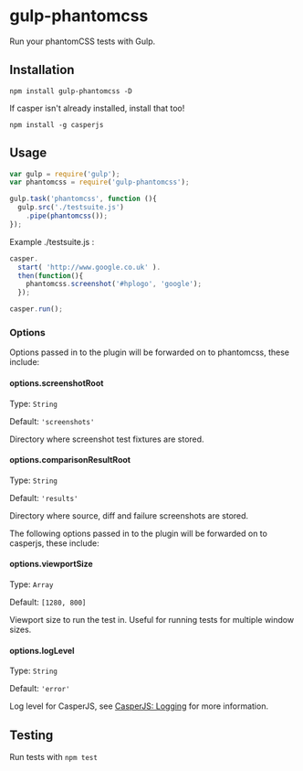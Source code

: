 
# gulp-phantomcss

Run your phantomCSS tests with Gulp.

## Installation

`npm install gulp-phantomcss -D`

If casper isn't already installed, install that too!

`npm install -g casperjs`

## Usage

```js
var gulp = require('gulp');
var phantomcss = require('gulp-phantomcss');

gulp.task('phantomcss', function (){
  gulp.src('./testsuite.js')
    .pipe(phantomcss());
});
```

Example ./testsuite.js :

```js
casper.
  start( 'http://www.google.co.uk' ).
  then(function(){
    phantomcss.screenshot('#hplogo', 'google');
  });

casper.run();
```

### Options

Options passed in to the plugin will be forwarded on to phantomcss, these include:

#### options.screenshotRoot

Type: `String`

Default: `'screenshots'`

Directory where screenshot test fixtures are stored.

#### options.comparisonResultRoot

Type: `String`

Default: `'results'`

Directory where source, diff and failure screenshots are stored.

The following options passed in to the plugin will be forwarded on to casperjs, these include:

#### options.viewportSize

Type: `Array`

Default: `[1280, 800]`

Viewport size to run the test in. Useful for running tests for multiple window sizes.

#### options.logLevel

Type: `String`

Default: `'error'`

Log level for CasperJS, see [CasperJS: Logging](http://casperjs.readthedocs.org/en/latest/logging.html) for more information.

## Testing

Run tests with `npm test`
